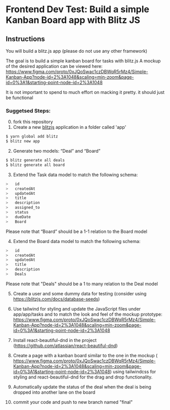 # Frontend Dev Test: Build a simple Kanban Board app with Blitz JS 

## Instructions
You will build a blitz.js app (please do not use any other framework)

The goal is to build a simple kanban board for tasks with blitz.js
A mockup of the desired application can be viewed here: https://www.figma.com/proto/0xJQoSwac1czDBWqR5rMz4/Simple-Kanban-App?node-id=2%3A1048&scaling=min-zoom&page-id=0%3A1&starting-point-node-id=2%3A1048

It is not important to spend to much effort on macking it pretty. it should just be functional

### Suggetsed Steps:
0. fork this repository
1. Create a new [blitzjs](https://blitzjs.com/) application in a folder called 'app'

 ```bash
$ yarn global add blitz  
$ blitz new app
 ```

2. Generate two models: “Deal” and “Board”

```bash
$ blitz generate all deals
$ blitz generate all board
```

3. Extend the Task data model to match the following schema:

```javascript
>   id         
>   createdAt  
>   updatedAt  
>   title       
> 	description
>   assigned_to
> 	status
>   dueDate
>   Board
```
Please note that “Board” should be a 1-1 relation to the Board model 

4. Extend the Board data model to match the following schema:
```javascript
>   id         
>   createdAt  
>   updatedAt  
>   title       
> 	description
>   Deals
```
Please note that "Deals" should be a 1 to many relation to the Deal model 

5. Create a user and some dummy data for testing (consider using https://blitzjs.com/docs/database-seeds)

6. Use tailwind for styling and update the JavaScript files under app/app/tasks and to match the look and feel of the mockup prototype: https://www.figma.com/proto/0xJQoSwac1czDBWqR5rMz4/Simple-Kanban-App?node-id=2%3A1048&scaling=min-zoom&page-id=0%3A1&starting-point-node-id=2%3A1048

7. Install react-beautiful-dnd in the project (https://github.com/atlassian/react-beautiful-dnd) 

8. Create a page with a kanban board similar to the one in the mockup ( https://www.figma.com/proto/0xJQoSwac1czDBWqR5rMz4/Simple-Kanban-App?node-id=2%3A1048&scaling=min-zoom&page-id=0%3A1&starting-point-node-id=2%3A1048) using tailwindcss for styling and react-beautiful-dnd for the drag and drop functionality.

9. Automatically update the status of the deal when the deal is being dropped into another lane on the board
10. commit your code and push to new branch named "final"
